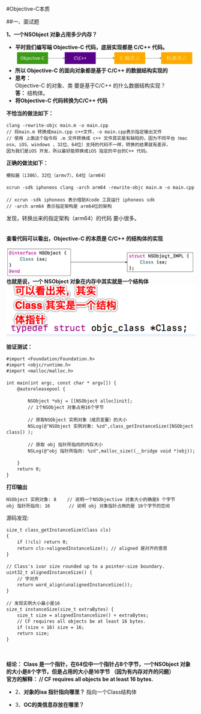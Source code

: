 #Objective-C本质

##一、面试题

**1、一个NSObject 对象占用多少内存？**

- **平时我们编写端 Objective-C 代码，底层实现都是 C/C++ 代码。**
![](/assets/Snip20180527_1.png)
- **所以 Objective-C 的面向对象都是基于 C/C++ 的数据结构实现的**
- **思考：**<br> Objective-C 的对象、类 要是基于C/C++ 的什么数据结构实现？<br> **答：** 结构体。
- **将Objective-C 代码转换为C/C++ 代码**

**不恰当的做法如下：** 
  
```
clang -rewrite-objc main.m -o main.cpp
// 将main.m 转换成main.cpp c++文件，-o main.cpp表示指定输出文件
// 使用 上面这个指令将 .m 文件转换成 c++ 文件其实是有缺陷的，因为不同平台（mac osx、iOS、windows 、32位、64位）支持的代码不一样，转换的结果就有差异，
因为我们是iOS 开发，所以最好能转换成iOS 指定的平台的C++ 代码。

```
**正确的做法如下：**
```
模拟器（i386）、32位（armv7）、64位（arm64）

xcrun -sdk iphoneos clang -arch arm64 -rewrite-objc main.m -o main.cpp

// xcrun -sdk iphoneos 表示借助Xcode 工具运行 iphoneos sdk 
// -arch arm64 表示指定架构是 arm64位的架构
```
发现，转换出来的指定架构（arm64）的代码 要小很多。<br><br><br>**查看代码可以看出，Objective-C 的本质是 C/C++ 的结构体的实现**

![](/assets/Snip20180527_3dfd.png)
**也就是说，一个 NSObject 对象在内存中其实就是一个结构体**<br>
![](/assets/Snip20180527_5.png)

**验证测试：**
```
#import <Foundation/Foundation.h>
#import <objc/runtime.h>
#import <malloc/malloc.h>

int main(int argc, const char * argv[]) {
    @autoreleasepool {
        
        NSObject *obj = [[NSObject alloc]init];
        // 1个NSObject 对象占用16个字节
        
        // 获取NSObject 实例对象（成员变量）的大小
        NSLog(@"NSObject 实例对象: %zd",class_getInstanceSize([NSObject class]) );
        
        // 获取 obj 指针所指向的内存大小
        NSLog(@"obj 指针所指向: %zd",malloc_size((__bridge void *)obj));
        
    }
    return 0;
}
```

**打印输出**
```
NSObject 实例对象: 8    // 说明一个NSObjective 对象大小的确是8 个字节
obj 指针所指向: 16       // 说明 obj 对象指针占用的是 16个字节的空间
```
源码发现:
```
size_t class_getInstanceSize(Class cls)
{
    if (!cls) return 0;
    return cls->alignedInstanceSize(); // aligned 是对齐的意思
}

// Class's ivar size rounded up to a pointer-size boundary.
uint32_t alignedInstanceSize() {
    // 字对齐
    return word_align(unalignedInstanceSize());
}

// 发现实例大小最小是16
size_t instanceSize(size_t extraBytes) {
    size_t size = alignedInstanceSize() + extraBytes;
    // CF requires all objects be at least 16 bytes.
    if (size < 16) size = 16;
    return size;
}
```


<br><br>**结论：**
**Class 是一个指针，在64位中一个指针占8个字节，一个NSObject 对象的大小是8个字节，但是占用的大小是16字节 （因为有内存对齐的问题）<br>官方的解释：
// CF requires all objects be at least 16 bytes.**


- 2、**对象的isa 指针指向哪里？**
指向一个Class结构体


- 3、**OC的类信息存放在哪里？**

























